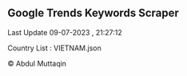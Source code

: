

## Google Trends Keywords Scraper 
 
Last Update 09-07-2023 , 21:27:12

Country List :
VIETNAM.json



© Abdul Muttaqin 
